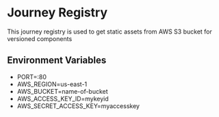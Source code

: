 # Journey Registry

This journey registry is used to get static assets from AWS S3 bucket for versioned components

## Environment Variables

- PORT=:80
- AWS_REGION=us-east-1
- AWS_BUCKET=name-of-bucket
- AWS_ACCESS_KEY_ID=mykeyid
- AWS_SECRET_ACCESS_KEY=myaccesskey